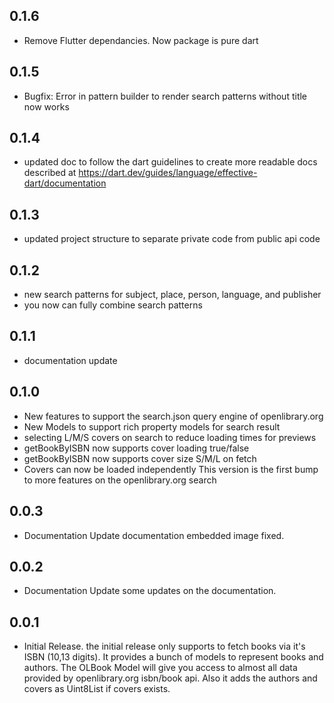 ## 0.1.6
* Remove Flutter dependancies. Now package is pure dart

## 0.1.5
* Bugfix: Error in pattern builder to render search patterns without title now works

## 0.1.4
* updated doc to follow the dart guidelines to create more readable docs described at https://dart.dev/guides/language/effective-dart/documentation

## 0.1.3
* updated project structure to separate private code from public api code

## 0.1.2
* new search patterns for subject, place, person, language, and publisher
* you now can fully combine search patterns

## 0.1.1
* documentation update

## 0.1.0
* New features to support the search.json query engine of openlibrary.org
* New Models to support rich property models for search result
* selecting L/M/S covers on search to reduce loading times for previews
* getBookByISBN now supports cover loading true/false
* getBookByISBN now supports cover size S/M/L on fetch
* Covers can now be loaded independently
This version is the first bump to more features on the openlibrary.org search

## 0.0.3
* Documentation Update
documentation embedded image fixed.

## 0.0.2
* Documentation Update
some updates on the documentation.

## 0.0.1

* Initial Release.
the initial release only supports to fetch books via it's ISBN (10,13 digits). It provides
  a bunch of models to represent books and authors. The OLBook Model will give you access
  to almost all data provided by openlibrary.org isbn/book api. Also it adds the authors and
  covers as Uint8List if covers exists.
  

